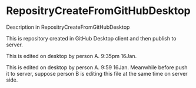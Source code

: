 # RepositryCreateFromGitHubDesktop
Description in RepositryCreateFromGitHubDesktop

This is repository created in GitHub Desktop client and then publish to server.


This is edited on desktop by person A. 9:35pm 16Jan.

This is edited on desktop by person A. 9:59 16Jan. Meanwhile before push it to server, suppose person B is editing this file at the same time on server side.




